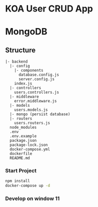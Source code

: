 # KOA User CRUD App 
# MongoDB

## Structure

```
|- backend
  |- config
    |- components
      database.config.js
      server.config.js
    index.js
  |- controllers
    users.controllers.js
  |- middleware
    error.middleware.js
  |- models
    users.models.js
  |- mongo (persist database)
  |- routers
    users.routers.js
  node_modules
  .env
  .env.example
  package.json
  package-lock.json
  docker-compose.yml
  dockerfile
  README.md
```

### Start Project

```sh
npm install
docker-compose up -d
```

### Develop on window 11